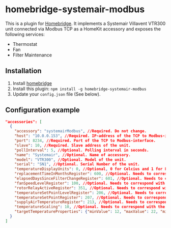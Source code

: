 # homebridge-systemair-modbus
This is a plugin for [Homebridge](https://github.com/nfarina/homebridge). It
implements a Systemair Villavent VTR300 unit connected via Modbus TCP as a HomeKit accessory and exposes the following services:

- Thermostat
- Fan
- Filter Maintenance

## Installation

1. Install [homebridge](https://github.com/nfarina/homebridge#installation-details)
2. Install this plugin: `npm install -g homebridge-systemair-modbus`
3. Update your `config.json` file (See below).

## Configuration example

```json
"accessories": [
  {
    "accessory": "systemairModbus", //Required. Do not change.
    "host": "10.0.0.153", //Required. IP-address of the TCP to Modbus-interface.
    "port": 8234, //Required. Port of the TCP to Modbus-interface.
    "slave": 10, //Required. Slave address of the unit.
    "pollInterval": 5, //Optional. Polling interval in seconds. 
    "name": "Systemair", //Optional. Name of accessory.
    "model": "VTR300", //Optional. Model of the unit.
    "serial": "SN1", //Optional. Serial Number of the unit.
    "temperatureDisplayUnits": 0, //Optional, 0 for Celcius and 1 for Fahrenheit.
    "replacementTimeInMonthsRegister": 600, //Optional. Needs to correspond with the unit's Modbus implementation.
    "elapsedDaysSinceFilterChangeRegister": 601, //Optional. Needs to correspond with the unit's Modbus implementation.
    "fanSpeedLevelRegister": 100, //Optional. Needs to correspond with the unit's Modbus implementation.
    "rotorRelayActiveRegister": 351, //Optional. Needs to correspond with the unit's Modbus implementation.
    "temperatureSetPointLevelRegister": 206, //Optional. Needs to correspond with the unit's Modbus implementation.
    "temperatureSetPointRegister": 207, //Optional. Needs to correspond with the unit's Modbus implementation.
    "supplyAirTemperatureRegister": 213, //Optional. Needs to correspond with the unit's Modbus implementation.
    "temperatureScaling": 10, //Optional. Needs to correspond with the unit's Modbus implementation.
    "targetTemperatureProperties": {"minValue": 12, "maxValue": 22, "minStep": 1} //Optional. Needs to correspond with the unit's Modbus implementation.
  }
]
```